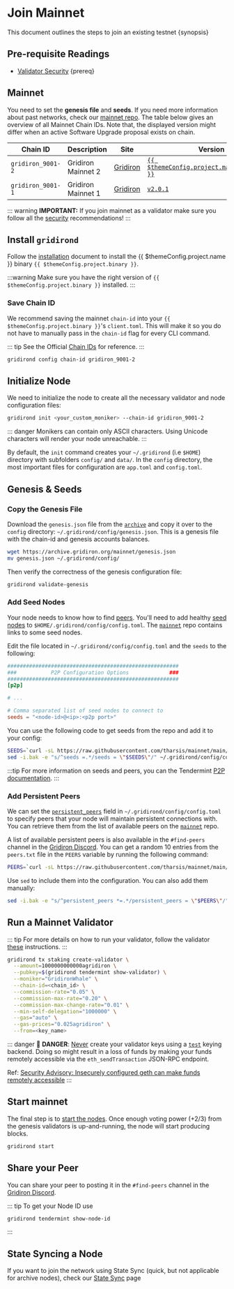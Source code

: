 <!--
order: 3
-->

# Join Mainnet

This document outlines the steps to join an existing testnet {synopsis}

## Pre-requisite Readings

- [Validator Security](./security/security.md) {prereq}

## Mainnet

You need to set the **genesis file** and **seeds**. If you need more information about past networks, check our [mainnet repo](https://github.com/gridiron/mainnet). The table below gives an overview of all Mainnet Chain IDs. Note that, the displayed version might differ when an active Software Upgrade proposal exists on chain.

| Chain ID       | Description     | Site                                                               | Version                                                      | Status  |
| -------------- | --------------- | ------------------------------------------------------------------ | ------------------------------------------------------------ | ------- |
| `gridiron_9001-2` | Gridiron Mainnet 2 | [Gridiron](https://github.com/gridiron/mainnet/tree/main/gridiron_9001-2) | [`{{ $themeConfig.project.mainnet_version }}`](https://github.com/gridiron/gridiron/releases) | `Live`  |
| `gridiron_9001-1` | Gridiron Mainnet 1 | [Gridiron](https://github.com/gridiron/mainnet/tree/main/gridiron_9001-1) | [`v2.0.1`](https://github.com/gridiron/gridiron/releases/v2.0.1) | `Stale` |

::: warning
**IMPORTANT:** If you join mainnet as a validator make sure you follow all the [security](./security/security.md) recommendations!
:::

## Install `gridirond`

Follow the [installation](./quickstart/installation.md) document to install the {{ $themeConfig.project.name }} binary `{{ $themeConfig.project.binary }}`.

:::warning
Make sure you have the right version of `{{ $themeConfig.project.binary }}` installed.
:::

### Save Chain ID

We recommend saving the mainnet `chain-id` into your `{{ $themeConfig.project.binary }}`'s `client.toml`. This will make it so you do not have to manually pass in the `chain-id` flag for every CLI command.

::: tip
See the Official [Chain IDs](./../users/technical_concepts/chain_id.md#official-chain-ids) for reference.
:::

```bash
gridirond config chain-id gridiron_9001-2
```

## Initialize Node

We need to initialize the node to create all the necessary validator and node configuration files:

```bash
gridirond init <your_custom_moniker> --chain-id gridiron_9001-2
```

::: danger
Monikers can contain only ASCII characters. Using Unicode characters will render your node unreachable.
:::

By default, the `init` command creates your `~/.gridirond` (i.e `$HOME`) directory with subfolders `config/` and `data/`.
In the `config` directory, the most important files for configuration are `app.toml` and `config.toml`.

## Genesis & Seeds

### Copy the Genesis File

Download the `genesis.json` file from the [`archive`](https://archive.gridiron.org/mainnet/genesis.json) and copy it over to the `config` directory: `~/.gridirond/config/genesis.json`. This is a genesis file with the chain-id and genesis accounts balances.

```bash
wget https://archive.gridiron.org/mainnet/genesis.json
mv genesis.json ~/.gridirond/config/
```

Then verify the correctness of the genesis configuration file:

```bash
gridirond validate-genesis
```

### Add Seed Nodes

Your node needs to know how to find [peers](https://docs.tendermint.com/v0.34/tendermint-core/using-tendermint.html#peers). You'll need to add healthy [seed nodes](https://docs.tendermint.com/v0.34/tendermint-core/using-tendermint.html#seed) to `$HOME/.gridirond/config/config.toml`. The [`mainnet`](https://github.com/gridiron/mainnet) repo contains links to some seed nodes.

Edit the file located in `~/.gridirond/config/config.toml` and the `seeds` to the following:

```toml
#######################################################
###           P2P Configuration Options             ###
#######################################################
[p2p]

# ...

# Comma separated list of seed nodes to connect to
seeds = "<node-id>@<ip>:<p2p port>"
```

You can use the following code to get seeds from the repo and add it to your config:

```bash
SEEDS=`curl -sL https://raw.githubusercontent.com/tharsis/mainnet/main/gridiron_9001-2/seeds.txt | awk '{print $1}' | paste -s -d, -`
sed -i.bak -e "s/^seeds =.*/seeds = \"$SEEDS\"/" ~/.gridirond/config/config.toml
```

:::tip
For more information on seeds and peers, you can the Tendermint [P2P documentation](https://docs.tendermint.com/master/spec/p2p/peer.html).
:::

### Add Persistent Peers

We can set the [`persistent_peers`](https://docs.tendermint.com/v0.34/tendermint-core/using-tendermint.html#persistent-peer) field in `~/.gridirond/config/config.toml` to specify peers that your node will maintain persistent connections with. You can retrieve them from the list of
available peers on the [`mainnet`](https://github.com/gridiron/mainnet) repo.

A list of available persistent peers is also available in the `#find-peers` channel in the [Gridiron Discord](https://discord.gg/gridiron). You can get a random 10 entries from the `peers.txt` file in the `PEERS` variable by running the following command:

```bash
PEERS=`curl -sL https://raw.githubusercontent.com/tharsis/mainnet/main/gridiron_9001-2/peers.txt | sort -R | head -n 10 | awk '{print $1}' | paste -s -d, -`
```

Use `sed` to include them into the configuration. You can also add them manually:

```bash
sed -i.bak -e "s/^persistent_peers *=.*/persistent_peers = \"$PEERS\"/" ~/.gridirond/config/config.toml
```

## Run a Mainnet Validator

::: tip
For more details on how to run your validator, follow the validator [these](./setup/run_validator.md) instructions.
:::

```bash
gridirond tx staking create-validator \
  --amount=1000000000000agridiron \
  --pubkey=$(gridirond tendermint show-validator) \
  --moniker="GridironWhale" \
  --chain-id=<chain_id> \
  --commission-rate="0.05" \
  --commission-max-rate="0.20" \
  --commission-max-change-rate="0.01" \
  --min-self-delegation="1000000" \
  --gas="auto" \
  --gas-prices="0.025agridiron" \
  --from=<key_name>
```

::: danger
🚨 **DANGER**: <u>Never</u> create your validator keys using a [`test`](./../users/keys/keyring.md#testing) keying backend. Doing so might result in a loss of funds by making your funds remotely accessible via the `eth_sendTransaction` JSON-RPC endpoint.

Ref: [Security Advisory: Insecurely configured geth can make funds remotely accessible](https://blog.ethereum.org/2015/08/29/security-alert-insecurely-configured-geth-can-make-funds-remotely-accessible/)
:::

## Start mainnet

The final step is to [start the nodes](./quickstart/run_node.md#start-node). Once enough voting power (+2/3) from the genesis validators is up-and-running, the node will start producing blocks.

```bash
gridirond start
```

## Share your Peer

You can share your peer to posting it in the `#find-peers` channel in the [Gridiron Discord](https://discord.gg/gridiron).

::: tip
To get your Node ID use

```bash
gridirond tendermint show-node-id
```

:::

## State Syncing a Node

If you want to join the network using State Sync (quick, but not applicable for archive nodes), check our [State Sync](https://docs.gridiron.org/validators/setup/statesync.html) page

